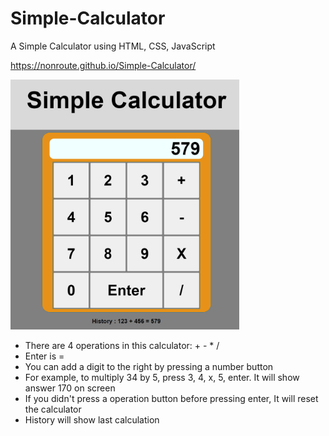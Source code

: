 # Simple-Calculator

A Simple Calculator using HTML, CSS, JavaScript

https://nonroute.github.io/Simple-Calculator/

<img height="400" src="/images/example.png" alt="calculator"/>

- There are 4 operations in this calculator: + - * /
- Enter is =
- You can add a digit to the right by pressing a number button
- For example, to multiply 34 by 5, press 3, 4, x, 5, enter. It will show answer 170 on screen
- If you didn't press a operation button before pressing enter, It will reset the calculator
- History will show last calculation

